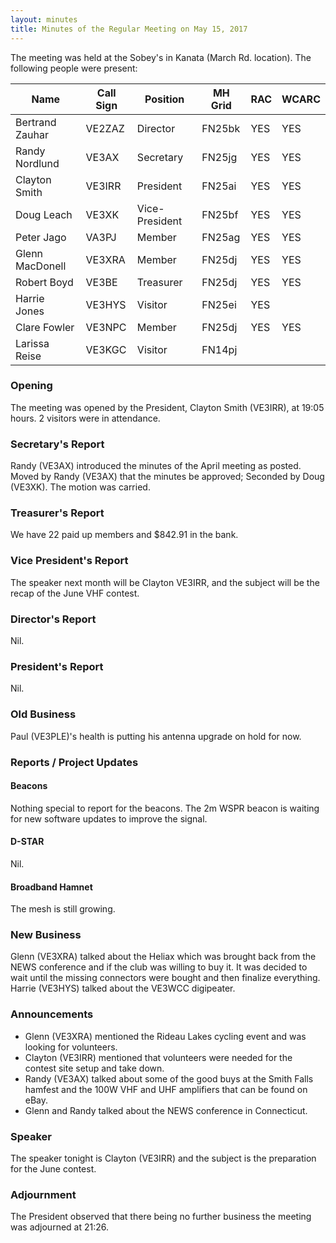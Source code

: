 ```yaml
---
layout: minutes
title: Minutes of the Regular Meeting on May 15, 2017
---
```


The meeting was held at the Sobey's in Kanata (March Rd. location).
The following people were present:

| Name             | Call Sign | Position       | MH Grid | RAC | WCARC |
|------------------|-----------|----------------|---------|-----|-------|
| Bertrand Zauhar  | VE2ZAZ    | Director       | FN25bk  | YES |  YES  |
| Randy Nordlund   | VE3AX     | Secretary      | FN25jg  | YES |  YES  |
| Clayton Smith    | VE3IRR    | President      | FN25ai  | YES |  YES  |
| Doug Leach       | VE3XK     | Vice-President | FN25bf  | YES |  YES  |
| Peter Jago       | VA3PJ     | Member         | FN25ag  | YES |  YES  |
| Glenn MacDonell  | VE3XRA    | Member         | FN25dj  | YES |  YES  |
| Robert Boyd      | VE3BE     | Treasurer      | FN25dj  | YES |  YES  |
| Harrie Jones     | VE3HYS    | Visitor        | FN25ei  | YES |       |
| Clare Fowler     | VE3NPC    | Member         | FN25dj  | YES |  YES  |
| Larissa Reise    | VE3KGC    | Visitor        | FN14pj  |     |       |

### Opening

The meeting was opened by the President, Clayton Smith (VE3IRR), at 19:05 hours.
2 visitors were in attendance.

### Secretary's Report

Randy (VE3AX) introduced the minutes of the April meeting as posted.
Moved by Randy (VE3AX) that the minutes be approved; Seconded by Doug (VE3XK).
The motion was carried.

### Treasurer's Report

We have 22 paid up members and $842.91 in the bank.

### Vice President's Report

The speaker next month will be Clayton VE3IRR, and the subject will be the recap of the June VHF contest.

### Director's Report

Nil.

### President's Report

Nil.

### Old Business

Paul (VE3PLE)'s health is putting his antenna upgrade on hold for now.

### Reports / Project Updates

#### Beacons

Nothing special to report for the beacons.
The 2m WSPR beacon is waiting for new software updates to improve the signal.

#### D-STAR

Nil.

#### Broadband Hamnet

The mesh is still growing.

### New Business

Glenn (VE3XRA) talked about the Heliax which was brought back from the NEWS conference and if the club was willing to buy it. It was decided to wait until the missing connectors were bought and then finalize everything.
Harrie (VE3HYS) talked about the VE3WCC digipeater.

### Announcements

* Glenn (VE3XRA) mentioned the Rideau Lakes cycling event and was looking for volunteers.
* Clayton (VE3IRR) mentioned that volunteers were needed for the contest site setup and take down.
* Randy (VE3AX) talked about some of the good buys at the Smith Falls hamfest and the 100W VHF and UHF amplifiers that can be found on eBay.
* Glenn and Randy talked about the NEWS conference in Connecticut.

### Speaker

The speaker tonight is Clayton (VE3IRR) and the subject is the preparation for the June contest.

### Adjournment

The President observed that there being no further business the meeting was
adjourned at 21:26.

